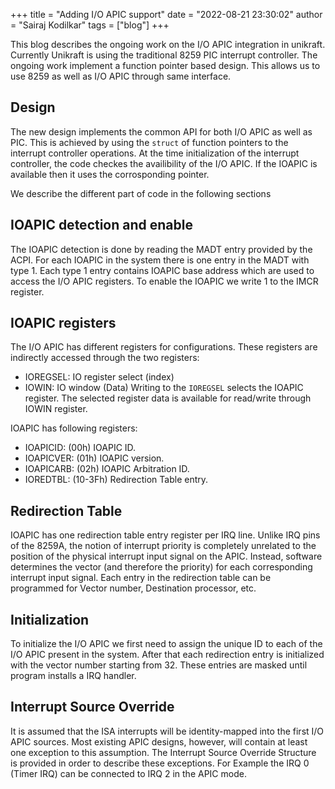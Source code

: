 +++
title = "Adding I/O APIC support"
date = "2022-08-21 23:30:02"
author = "Sairaj Kodilkar"
tags = ["blog"]
+++

This blog describes the ongoing work on the I/O APIC integration in unikraft.
Currently Unikraft is using the traditional 8259 PIC interrupt controller.
The ongoing work implement a function pointer based design.
This allows us to use 8259 as well as I/O APIC through same interface.

## Design

The new design implements the common API for both I/O APIC as well as PIC.
This is achieved by using the `struct` of function pointers to the interrupt controller operations.
At the time initialization of the interrupt controller, the code checkes the availibility of the I/O APIC.
If the IOAPIC is available then it uses the corrosponding pointer.

We describe the different part of code in the following sections

## IOAPIC detection and enable

The IOAPIC detection is done by reading the MADT entry provided by the ACPI.
For each IOAPIC in the system there is one entry in the MADT with type 1.
Each type 1 entry contains IOAPIC base address which are used to access the I/O APIC registers.
To enable the IOAPIC we write 1 to the IMCR register.

## IOAPIC registers

The I/O APIC has different registers for configurations.
These registers are indirectly accessed through the two registers:
* IOREGSEL: IO register select (index)
* IOWIN: IO window (Data)
Writing to the `IOREGSEL` selects the IOAPIC register.
The selected register data is available for read/write through IOWIN register.

IOAPIC has following registers:
* IOAPICID: (00h) IOAPIC ID.
* IOAPICVER: (01h) IOAPIC version.
* IOAPICARB: (02h) IOAPIC Arbitration ID.
* IOREDTBL: (10-3Fh) Redirection Table entry.

## Redirection Table

IOAPIC has one redirection table entry register per IRQ line.
Unlike IRQ pins of the 8259A, the notion of interrupt priority is completely unrelated to the position of the physical interrupt input signal on the APIC.
Instead, software determines the vector (and therefore the priority) for each corresponding interrupt input signal.
Each entry in the redirection table can be programmed for Vector number, Destination processor, etc.

## Initialization

To initialize the I/O APIC we first need to assign the unique ID to each of the I/O APIC present in the system.
After that each redirection entry is initialized with the vector number starting from 32.
These entries are masked until program installs a IRQ handler.

## Interrupt Source Override
It is assumed that the ISA interrupts will be identity-mapped into the first I/O APIC sources.
Most existing APIC designs, however, will contain at least one exception to this assumption.
The Interrupt Source Override Structure is provided in order to describe these exceptions.
For Example the IRQ 0 (Timer IRQ) can be connected to IRQ 2 in the APIC mode.





